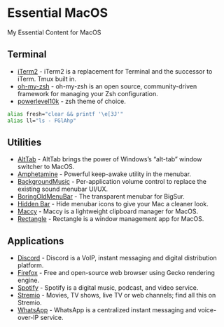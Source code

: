 # Essential MacOS
My Essential Content for MacOS

## Terminal
* [iTerm2](https://iterm2.com/) - iTerm2 is a replacement for Terminal and the successor to iTerm. Tmux built in.
* [oh-my-zsh](https://ohmyz.sh/) - oh-my-zsh is an open source, community-driven framework for managing your Zsh configuration.
* [powerlevel10k](https://github.com/romkatv/powerlevel10k) - zsh theme of choice.

```sh
alias fresh="clear && printf '\e[3J'"
alias ll="ls - FGlAhp"
```

## Utilities
* [AltTab](https://github.com/lwouis/alt-tab-macos) - AltTab brings the power of Windows’s “alt-tab” window switcher to MacOS.
* [Amphetamine](https://apps.apple.com/us/app/amphetamine/id937984704?mt=12) - Powerful keep-awake utility in the menubar.
* [BackgroundMusic](https://github.com/kyleneideck/BackgroundMusic) - Per-application volume control to replace the existing sound menubar UI/UX.
* [BoringOldMenuBar](https://www.publicspace.net/BoringOldMenuBar/) - The transparent menubar for BigSur.
* [Hidden Bar](https://apps.apple.com/us/app/hidden-bar/id1452453066?mt=12) - Hide menubar icons to give your Mac a cleaner look.
* [Maccy](https://github.com/p0deje/Maccy) - Maccy is a lightweight clipboard manager for MacOS.
* [Rectangle](https://github.com/rxhanson/Rectangle) - Rectangle is a window management app for MacOS.

## Applications
* [Discord](https://discord.com/download) - Discord is a VoIP, instant messaging and digital distribution platform.
* [Firefox](https://www.mozilla.org/en-CA/firefox/products/) - Free and open-source web browser using Gecko rendering engine.
* [Spotify](https://www.spotify.com/us/download/) - Spotify is a digital music, podcast, and video service.
* [Stremio](https://www.stremio.com/) - Movies, TV shows, live TV or web channels; find all this on Stremio.
* [WhatsApp](https://www.whatsapp.com/download/?lang=en) - WhatsApp is a centralized instant messaging and voice-over-IP service.

